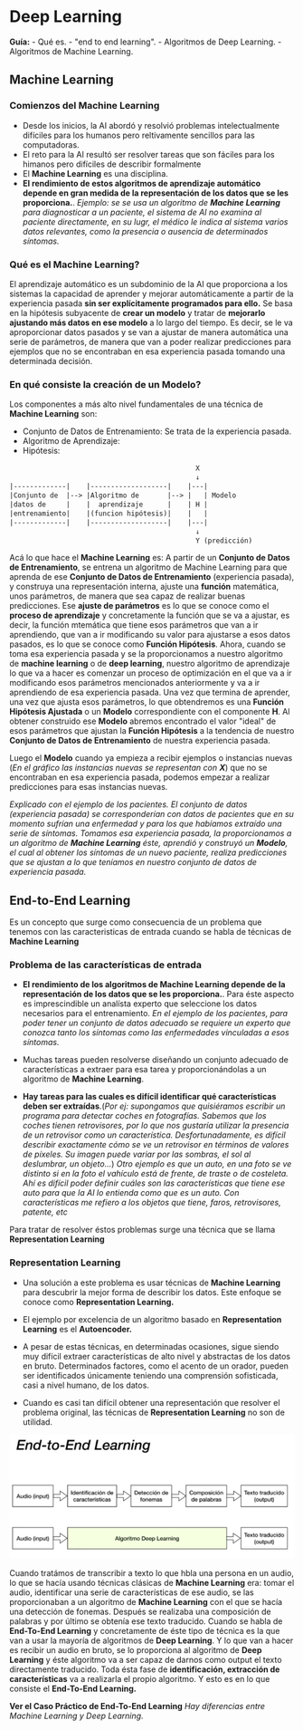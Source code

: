 # Deep Learning
**Guía:** - Qué es. - "end to end learning". - Algoritmos de Deep Learning. - Algoritmos de Machine Learning.

## Machine Learning

### Comienzos del Machine Learning
- Desde los inicios, la AI abordó y resolvió problemas intelectualmente difíciles para los humanos pero reltivamente sencillos para las computadoras.
- El reto para la AI resultó ser resolver tareas que son fáciles para los himanos pero difíciles de describir formalmente
- El **Machine Learning** es una disciplina.
- **El rendimiento de estos algoritmos de aprendizaje automático depende en gran medida de la representación de los datos que se les proporciona.**. *Ejemplo: se se usa un algoritmo de **Machine Learning** para diagnosticar a un paciente, el sistema de AI no examina al paciente directamente, en su lugr, el médico le indica al sistema varios datos relevantes, como la presencia o ausencia de determinados síntomas.*

### Qué es el Machine Learning?
El aprendizaje automático es un subdominio de la AI que proporciona a los sistemas la capacidad de aprender y mejorar automáticamente a partir de la experiencia pasada **sin ser explícitamente programados para ello.** Se basa en la hipótesis subyacente de **crear un modelo** y tratar de **mejorarlo ajustando más datos en ese modelo** a lo largo del tiempo.
Es decir, se le va  aproporcionar datos pasados y se van a ajustar de manera automática una serie de parámetros, de manera que van a poder realizar predicciones para ejemplos que no se encontraban en esa experiencia pasada tomando una determinada decisión.

### En qué consiste la creación de un Modelo?
Los componentes a más alto nivel fundamentales de una técnica de **Machine Learning** son:
- Conjunto de Datos de Entrenamiento: Se trata de la experiencia pasada.
- Algoritmo de Aprendizaje:
- Hipótesis:

~~~
                                              X
                                              ↓
|-------------|    |-------------------|    |---|
|Conjunto de  |--> |Algoritmo de       |--> |   | Modelo
|datos de     |    |  aprendizaje      |    | H |
|entrenamiento|    |(funcion hipótesis)|    |   |
|-------------|    |-------------------|    |---|
                                              ↓
                                              Y (predicción)
~~~

Acá lo que hace el **Machine Learning** es: 
A partir de un **Conjunto de Datos de Entrenamiento**, se entrena un algoritmo de Machine Learning para que aprenda de ese **Conjunto de Datos de Entrenamiento** (experiencia pasada), y construya una representación interna, ajuste una **función** matemática, unos parámetros, de manera que sea capaz de realizar buenas predicciones.
Ese **ajuste de parámetros** es lo que se conoce como el **proceso de aprendizaje** y concretamente la función que se va a ajustar, es decir, la función mtemática que tiene esos parámetros que van a ir aprendiendo, que van a ir modificando su valor para ajustarse a esos datos pasados, es lo que se conoce como **Función Hipótesis**.
Ahora, cuando se toma esa experiencia pasada y se la proporcionamos a nuestro algoritmo de **machine learning** o de **deep learning**, nuestro algoritmo de aprendizaje lo que va a hacer es comenzar un proceso de optimización en el que va a ir modificando esos parámetros mencionados anteriormente y va a ir aprendiendo de esa experiencia pasada.
Una vez que termina de aprender, una vez que ajusta esos parámetros, lo que obtendremos es una **Función Hipótesis Ajustada** o un **Modelo** correspondiente con el componente **H**.
Al obtener construido ese **Modelo** abremos encontrado el valor "ideal" de esos parámetros que ajustan la **Función Hipótesis** a la tendencia de nuestro **Conjunto de Datos de Entrenamiento** de nuestra experiencia pasada.

Luego el **Modelo** cuando ya empieza a recibir ejemplos o instancias nuevas (*En el gráfico las instancias nuevas se representan con **X***) que no se encontraban en esa experiencia pasada, podemos empezar a realizar predicciones para esas instancias nuevas.

*Explicado con el ejemplo de los pacientes.
El conjunto de datos (experiencia pasada) se corresponderían con datos de pacientes que en su momento sufrían una enfermedad y para los que habíamos extraído una serie de síntomas.*
*Tomamos esa experiencia pasada, la proporcionamos a un algoritmo de **Machine Learning** éste, aprendió y construyó un **Modelo**, el cual al obtener los síntomas de un nuevo paciente, realiza predicciones que se ajustan a lo que teníamos en nuestro conjunto de datos de experiencia pasada.*

## End-to-End Learning
Es un concepto que surge como consecuencia de un problema que tenemos con las caracteristicas de entrada cuando se habla de técnicas de **Machine Learning**

### Problema de las características de entrada
- **El rendimiento de los algoritmos de Machine Learning depende de la representación de los datos que se les proporciona.**. Para éste aspecto es imprescindible un analísta experto que seleccione los datos necesarios para el entrenamiento. *En el ejemplo de los pacientes, para poder tener un conjunto de datos adecuado se requiere un experto que conozca tanto los síntomas como las enfermedades vinculadas a esos síntomas.*

- Muchas tareas pueden resolverse diseñando un conjunto adecuado de características a extraer para esa tarea y proporcionándolas a un algoritmo de **Machine Learning**.

- **Hay tareas para las cuales es difícil identificar qué características deben ser extraídas**.(*Por ej: supongamos que quisiéramos escribir un programa para detectar coches en fotografías. Sabemos que los coches tienen retrovisores, por lo que nos gustaría utilizar la presencia de un retrovisor como un característica. Desfortunadamente, es difícil describir exactamente cómo se ve un retrovisor en términos de valores de píxeles. Su imagen puede variar por las sombras, el sol al deslumbrar, un objeto...*)
*Otro ejemplo es que un auto, en una foto se ve distinto si en la foto el vahículo está de frente, de traste o de costeleta. Ahí es difícil poder definir cuáles son las características que tiene ese auto para que la AI lo entienda como que es un auto. Con características me refiero a los objetos que tiene, faros, retrovisores, patente, etc*

Para tratar de resolver éstos problemas surge una técnica que se llama **Representation Learning**

### Representation Learning
- Una solución a este problema es usar técnicas de **Machine Learning** para descubrir la mejor forma de describir los datos. Este enfoque se conoce como **Representation Learning.**

- El ejemplo por excelencia de un algoritmo basado en **Representation Learning** es el **Autoencoder.**

- A pesar de estas técnicas, en determinadas ocasiones, sigue siendo muy difícil extraer características de alto nivel y abstractas de los datos en bruto. Determinados factores, como el acento de un orador, pueden ser identificados únicamente teniendo una comprensión sofisticada, casi a nivel humano, de los datos.

- Cuando es casi tan difícil obtener una representación que resolver el problema original, las técnicas de **Representation Learning** no son de utilidad.

![End-to-end](image.png)

Cuando tratámos de transcribir a texto lo que hbla una persona en un audio, lo que se hacía usando técnicas clásicas de **Machine Learning** era: tomar el audio, identificar una serie de características de ese audio, se las proporcionaban a un algoritmo de **Machine Learning** con el que se hacía una detección de fonemas. Después se realizaba una composición de palabras y por último se obtenía ese texto traducido.
Cuando se habla de **End-To-End Learning** y concretamente de éste tipo de técnica es la que van a usar la mayoría de algoritmos de **Deep Learning**.
Y lo que van a hacer es recibir un audio en bruto, se lo proporciona al algoritmo de **Deep Learning** y éste algoritmo va a ser capaz de darnos como output el texto directamente traducido.
Toda ésta fase de **identificación, extracción de características** va a realizarla el propio algoritmo. Y esto es en lo que consiste el **End-To-End Learning.**

**Ver el Caso Práctico de End-To-End Learning**
*Hay diferencias entre Machine Learning y Deep Learning.*
